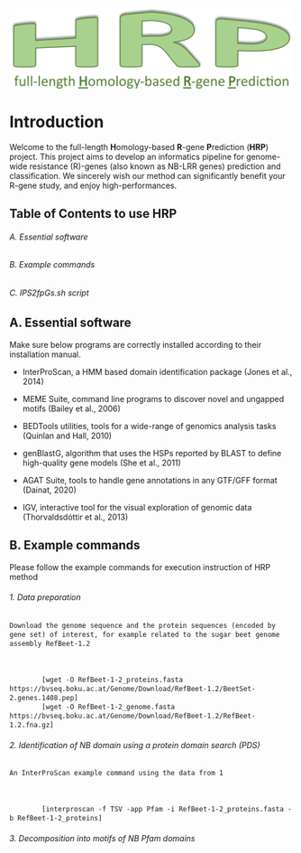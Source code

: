 ![logo.png](https://github.com/AndolfoG/HRP/blob/main/LOGO.png)


# Introduction
Welcome to the full-length **H**omology-based **R**-gene **P**rediction (**HRP**) project.
This project aims to develop an informatics pipeline for genome-wide resistance (R)-genes (also known as NB-LRR genes) prediction and classification.
We sincerely wish our method can significantly benefit your R-gene study, and enjoy high-performances.


## Table of Contents to use HRP
###### A. Essential software
###### B. Example commands
###### C. IPS2fpGs.sh script



## A. Essential software
Make sure below programs are correctly installed according to their installation manual.

- InterProScan, a HMM based domain identification package (Jones et al., 2014)

- MEME Suite, command line programs to discover novel and ungapped motifs (Bailey et al., 2006)

- BEDTools utilities, tools for a wide-range of genomics analysis tasks (Quinlan and Hall, 2010)

- genBlastG, algorithm that uses the HSPs reported by BLAST to define high-quality gene models (She et al., 2011)

- AGAT Suite, tools to handle gene annotations in any GTF/GFF format (Dainat, 2020)

- IGV, interactive tool for the visual exploration of genomic data (Thorvaldsdóttir et al., 2013)

	
## B. Example commands
Please follow the example commands for execution instruction of HRP method

###### 1. Data preparation
	Download the genome sequence and the protein sequences (encoded by gene set) of interest, for example related to the sugar beet genome assembly RefBeet-1.2
			
			
			
			[wget -O RefBeet-1-2_proteins.fasta https://bvseq.boku.ac.at/Genome/Download/RefBeet-1.2/BeetSet-2.genes.1408.pep]
			[wget -O RefBeet-1-2_genome.fasta https://bvseq.boku.ac.at/Genome/Download/RefBeet-1.2/RefBeet-1.2.fna.gz]


###### 2. Identification of NB domain using a protein domain search (PDS)
	An InterProScan example command using the data from 1
			
			
			
			[interproscan -f TSV -app Pfam -i RefBeet-1-2_proteins.fasta -b RefBeet-1-2_proteins]	


###### 3. Decomposition into motifs of NB Pfam domains

